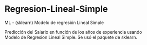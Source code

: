 # Regresion-Lineal-Simple
ML - (sklearn) Modelo de regresión Lineal Simple

Predicción del Salario en función de los años de experiencia usando Modelo de Regresion Lineal Simple.
Se usó el paquete de sklearn.
